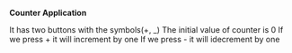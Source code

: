 **Counter Application**

It has two buttons with the symbols(+, _)
The initial value of counter is 0
If we press + it will increment by one 
If we press - it will idecrement by one 

